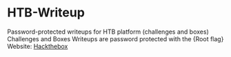 # HTB-Writeup
Password-protected writeups for HTB platform (challenges and boxes)<br>
Challenges and Boxes Writeups are password protected with the {Root flag} <br>
Website: <a href="https://www.hackthebox.eu/">Hackthebox</a> <br>
